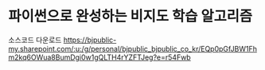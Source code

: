 # 파이썬으로 완성하는 비지도 학습 알고리즘

소스코드 다운로드 
https://bjpublic-my.sharepoint.com/:u:/g/personal/bjpublic_bjpublic_co_kr/EQp0pGfJBW1Fhm2kq6OWua8BumDgi0w1gQLTH4rYZFTJeg?e=r54Fwb
